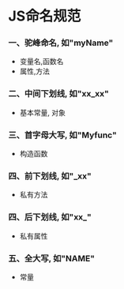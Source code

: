 # JS命名规范### 一、驼峰命名, 如"myName"
- 变量名,函数名
- 属性,方法

### 二、中间下划线, 如"xx_xx"
- 基本常量, 对象

### 三、首字母大写, 如"Myfunc"
- 构造函数

### 四、前下划线, 如"_xx"
- 私有方法

### 四、后下划线, 如"xx_"
- 私有属性

### 五、全大写, 如"NAME"
- 常量

